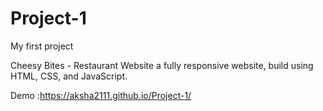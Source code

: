 # Project-1
My first project

Cheesy Bites - Restaurant Website
a fully responsive website, build using HTML, CSS, and JavaScript.

  Demo :https://aksha2111.github.io/Project-1/
